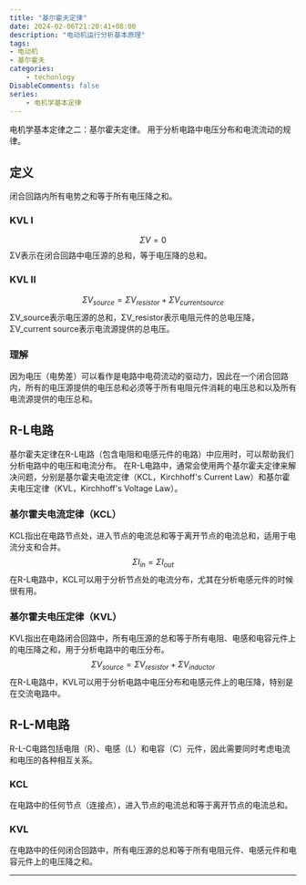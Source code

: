 ```yaml
---
title: "基尔霍夫定律"
date: 2024-02-06T21:20:41+08:00
description: "电动机运行分析基本原理"
tags: 
- 电动机
- 基尔霍夫
categories:
    - techonlogy
DisableComments: false
series:
    - 电机学基本定律
---
```


电机学基本定律之二：基尔霍夫定律。
用于分析电路中电压分布和电流流动的规律。
<!--more-->

## 定义
闭合回路内所有电势之和等于所有电压降之和。

### KVL I
$$
\Sigma V = 0
$$
ΣV表示在闭合回路中电压源的总和，等于电压降的总和。
### KVL II
$$
\Sigma V_{source} = \Sigma V_{resistor} + \Sigma V_{current source}
$$
ΣV_source表示电压源的总和，ΣV_resistor表示电阻元件的总电压降，ΣV_current source表示电流源提供的总电压。
### 理解
因为电压（电势差）可以看作是电路中电荷流动的驱动力，因此在一个闭合回路内，所有的电压源提供的电压总和必须等于所有电阻元件消耗的电压总和以及所有电流源提供的电压总和。

## R-L电路
基尔霍夫定律在R-L电路（包含电阻和电感元件的电路）中应用时，可以帮助我们分析电路中的电压和电流分布。
在R-L电路中，通常会使用两个基尔霍夫定律来解决问题，分别是基尔霍夫电流定律（KCL，Kirchhoff's Current Law）和基尔霍夫电压定律（KVL，Kirchhoff's Voltage Law）。
### 基尔霍夫电流定律（KCL）
KCL指出在电路节点处，进入节点的电流总和等于离开节点的电流总和，适用于电流分支和合并。
$$
\Sigma I_{in} = \Sigma I_{out}
$$
在R-L电路中，KCL可以用于分析节点处的电流分布，尤其在分析电感元件的时候很有用。
### 基尔霍夫电压定律（KVL）
KVL指出在电路闭合回路中，所有电压源的总和等于所有电阻、电感和电容元件上的电压降之和，用于分析电路中的电压分布。
$$
\Sigma V_{source} = \Sigma V_{resistor} + \Sigma V_{inductor}
$$
在R-L电路中，KVL可以用于分析电路中电压分布和电感元件上的电压降，特别是在交流电路中。
## R-L-M电路
R-L-C电路包括电阻（R）、电感（L）和电容（C）元件，因此需要同时考虑电流和电压的各种相互关系。
### KCL
在电路中的任何节点（连接点），进入节点的电流总和等于离开节点的电流总和。
### KVL
在电路中的任何闭合回路中，所有电压源的总和等于所有电阻元件、电感元件和电容元件上的电压降之和。

---  
